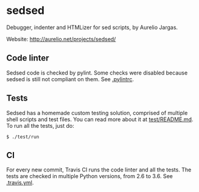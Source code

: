 # sedsed

Debugger, indenter and HTMLizer for sed scripts, by Aurelio Jargas.

Website:
http://aurelio.net/projects/sedsed/

## Code linter

Sedsed code is checked by pylint. Some checks were disabled because sedsed is still not compliant on them. See [.pylintrc](.pylintrc).

## Tests

Sedsed has a homemade custom testing solution, comprised of multiple shell scripts and test files. You can read more about it at [test/README.md](test/README.md). To run all the tests, just do:

    $ ./test/run

## CI

For every new commit, Travis CI runs the code linter and all the tests. The tests are checked in multiple Python versions, from 2.6 to 3.6. See [.travis.yml](.travis.yml).
